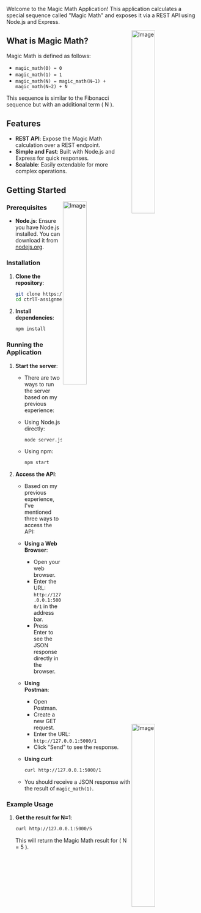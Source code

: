 Welcome to the Magic Math Application! This application calculates a special sequence called "Magic Math" and exposes it via a REST API using Node.js and Express.

<img src="https://github.com/lassiecoder/lassiecoder/assets/17312616/2ae4d51a-1aae-45b9-86ae-75d01eb6e446" align="right" width="35%" alt="Image">

## What is Magic Math?

Magic Math is defined as follows:
- `magic_math(0) = 0`
- `magic_math(1) = 1`
- `magic_math(N) = magic_math(N−1) + magic_math(N−2) + N`

This sequence is similar to the Fibonacci sequence but with an additional term \( N \).

## Features

- **REST API**: Expose the Magic Math calculation over a REST endpoint.
- **Simple and Fast**: Built with Node.js and Express for quick responses.
- **Scalable**: Easily extendable for more complex operations.

## Getting Started

 <img src="https://github.com/lassiecoder/lassiecoder/assets/17312616/2ae4d51a-1aae-45b9-86ae-75d01eb6e446" align="right" width="35%" alt="Image">

### Prerequisites

- **Node.js**: Ensure you have Node.js installed. You can download it from [nodejs.org](https://nodejs.org/).

### Installation

1. **Clone the repository**:
    ```bash
    git clone https://github.com/GantaVenkataKousik/ctrlT-assignment.git
    cd ctrlT-assignment
    ```

2. **Install dependencies**:
    ```bash
    npm install
    ```
<img src="https://github.com/lassiecoder/lassiecoder/assets/17312616/2ae4d51a-1aae-45b9-86ae-75d01eb6e446" align="right" width="35%" alt="Image">

### Running the Application


1. **Start the server**:
     - There are two ways to run the server based on my previous experience:

    - Using Node.js directly:
      ```bash
      node server.js
      ```
    - Using npm:
      ```bash
      npm start
      ```

2. **Access the API**:
    - Based on my previous experience, I've mentioned three ways to access the API:

    - **Using a Web Browser**:
      - Open your web browser.
      - Enter the URL: `http://127.0.0.1:5000/1` in the address bar.
      - Press Enter to see the JSON response directly in the browser.

    - **Using Postman**:
      - Open Postman.
      - Create a new GET request.
      - Enter the URL: `http://127.0.0.1:5000/1`
      - Click "Send" to see the response.

    - **Using curl**:
      ```bash
      curl http://127.0.0.1:5000/1
      ```
    - You should receive a JSON response with the result of `magic_math(1)`.


### Example Usage

1. **Get the result for N=1**:
    ```bash
    curl http://127.0.0.1:5000/5
    ```
    This will return the Magic Math result for \( N = 5 \).